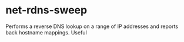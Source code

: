 # net-rdns-sweep
Performs a reverse DNS lookup on a range of IP addresses and reports back hostname mappings. Useful 
